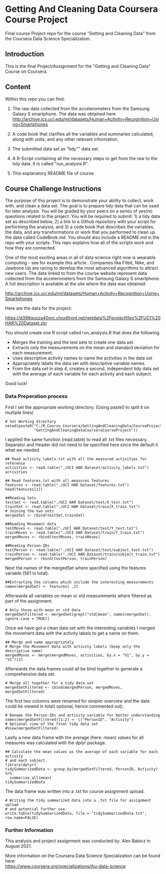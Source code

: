 # Getting And Cleaning Data Coursera Course Project
Final course Project repo for the course "Getting and Cleaning Data" from the Coursera Data Science Specialization.

## Introduction
This is the final Project/Assignment for the "Getting and Cleaning Data" Course on Coursera. 

## Content
Within this repo you can find:

1. The raw data collected from the accelerometers from the Samsung Galaxy S smartphone. The data was obtained here
http://archive.ics.uci.edu/ml/datasets/Human+Activity+Recognition+Using+Smartphones 

2. A code book that clarifies all the variables and summaries calculated, along with units, and any other relevant information.

3. The submitted data set as "tidy"" data set.

4. A R-Script containing all the necessary steps to get from the raw to the tidy data. It is called "run_analysis.R".

5. This explanatory README file of course.

## Course Challenge Instructions
The purpose of this project is to demonstrate your ability to collect, work with, and clean a data set. The goal is to prepare tidy data that can be used for later analysis. You will be graded by your peers on a series of yes/no questions related to the project. You will be required to submit: 1) a tidy data set as described below, 2) a link to a Github repository with your script for performing the analysis, and 3) a code book that describes the variables, the data, and any transformations or work that you performed to clean up the data called CodeBook.md. You should also include a README.md in the repo with your scripts. This repo explains how all of the scripts work and how they are connected.

One of the most exciting areas in all of data science right now is wearable computing - see for example this article . Companies like Fitbit, Nike, and Jawbone Up are racing to develop the most advanced algorithms to attract new users. The data linked to from the course website represent data collected from the accelerometers from the Samsung Galaxy S smartphone. A full description is available at the site where the data was obtained:

http://archive.ics.uci.edu/ml/datasets/Human+Activity+Recognition+Using+Smartphones 

Here are the data for the project:

https://d396qusza40orc.cloudfront.net/getdata%2Fprojectfiles%2FUCI%20HAR%20Dataset.zip  

You should create one R script called run_analysis.R that does the following. 

- Merges the training and the test sets to create one data set.
- Extracts only the measurements on the mean and standard deviation for each measurement. 
- Uses descriptive activity names to name the activities in the data set
- Appropriately labels the data set with descriptive variable names. 
- From the data set in step 4, creates a second, independent tidy data set with the average of each variable for each activity and each subject.

Good luck!

### Data Preperation process
First I set the appropriate working directory. (Using paste0 to split it on multiple lines)
```{r}
# Set Working directory
setwd(paste0("C:/R_Course_Coursera/GettingAndCleaningData/CourseProject/",
             "GettingAndCleaningDataCourseraCourseProject"))
```
I applied the same function (read.table) to read all .txt files necessary. Separator and Header did not need to be specified here since the default it what we needed.
```{r}
## Read activity_labels.txt with all the measured activities for reference
activities <- read.table("./UCI HAR Dataset/activity_labels.txt")
activities

## Read features.txt with all measures features
features <- read.table("./UCI HAR Dataset/features.txt")
head(features[2])

##Reading Sets
testSet <- read.table("./UCI HAR Dataset/test/X_test.txt")
trainSet <- read.table("./UCI HAR Dataset/train/X_train.txt")
# Joining the two sets
mergedSet <- rbind(testSet,trainSet)        

##Reading Movement data
testMoves <- read.table("./UCI HAR Dataset/test/Y_test.txt")
trainMoves <- read.table("./UCI HAR Dataset/train/Y_train.txt")
mergedMoves <- rbind(testMoves, trainMoves)

##Reading Person-IDs
testPerson <- read.table("./UCI HAR Dataset/test/subject_test.txt")
trainPerson <- read.table("./UCI HAR Dataset/train/subject_train.txt")
mergedPerson <- rbind(testPerson, trainPerson)
```
Next the names of the mergedSet where specified using the features variable (561 in total).
```{r}
##Extracting the columns which include the interesting measurements
names(mergedSet) <- features[ ,2]
```
Afterwards all variables on mean or std measurements where filtered as part of the assignment.
```{r}
# Only those with mean or std data
mergedSetFiltered <- mergedSet[grepl("std|mean", names(mergedSet), ignore.case = TRUE)] 
```
Once we have got a clean data set with the interesting variables I merged the movement data with the activity labels to get a name on them.
```{r}
## Merge and name appropriately 
# Merge the Movement data with activity labels (keep only the descriptive name)
mergedMoves <- merge(mergedMoves, activities, by.x = "V1", by.y = "V1")[2]
```
Afterwards the data frames could all be bind together to generate a comprehensive data set.
```{r}
# Merge all together for a tidy data set
mergedSetFiltered <- cbind(mergedPerson, mergedMoves, mergedSetFiltered)
```
The first two columns were renamed for simpler overview and the data could be viewed in total( optional, hence commented out).
```{r}
# Rename the Person-IDs and activity variable for better understanding
names(mergedSetFiltered)[1:2] <- c("PersonID", "Activity")
# Optional view of the final tidy data set
#View(mergedSetFiltered)
```
Lastly a new data frame with the average (here: mean) values for all measures was calculated with the dplyr package.
```{r}
## Calculate the mean values as the average of each variable for each activity 
# and each subject.
library(dplyr)
tidySummarizedData <- group_by(mergedSetFiltered, PersonID, Activity) %>%
  summarise_all(mean)
tidySummarizedData
```
The data frame was written into a .txt for course assignment upload.
```{r}
# Writing the tidy summarized data into a .txt file for assignment upload 
# and potential further use.
write.table(tidySummarizedData, file = "tidySummarizedData.txt", row.name=FALSE)
```

### Further Information
This analysis and project assignment was conducted by: Alex Babicz in August 2021.

More information on the Coursera Data Science Specialization can be found here:  
https://www.coursera.org/specializations/jhu-data-science
